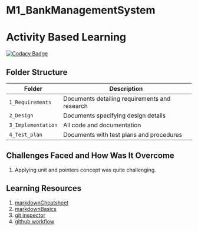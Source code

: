 # M1_BankManagementSystem

# Activity Based Learning

[![Codacy Badge](https://app.codacy.com/project/badge/Grade/9820249c3b9f46d6904fcffe433fa2f4)](https://www.codacy.com/gh/yuva28/M1_BankManagementSystem_Goal/dashboard?utm_source=github.com&amp;utm_medium=referral&amp;utm_content=yuva28/M1_BankManagementSystem_Goal&amp;utm_campaign=Badge_Grade)



## Folder Structure
Folder             | Description
-------------------| -----------------------------------------
`1_Requirements`   | Documents detailing requirements and research
`2_Design`         | Documents specifying design details
`3_Implementation` | All code and documentation
`4_Test_plan`      | Documents with test plans and procedures


## Challenges Faced and How Was It Overcome

1. Applying unit and pointers concept was quite challenging. 


## Learning Resources
1. [markdownCheatsheet](https://github.com/adam-p/markdown-here/wiki/Markdown-Cheatsheet)
2. [markdownBasics](https://guides.github.com/features/mastering-markdown/)
3. [git inspector](https://github.com/ejwa/gitinspector.git)
4. [github workflow](https://docs.github.com/en/actions/learn-github-action)




